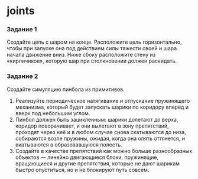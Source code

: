 # joints

### Задание 1

Создайте цепь с шаром на конце. Расположите цель горизонтально, чтобы при запуске она под действием силы тяжести своей и шара начала движение вниз. Ниже сбоку расположите стену из «кирпичиков», которую шар при столкновении должен раскидать.



### Задание 2

Создайте симуляцию пинбола из примитивов.

1. Реализуйте периодическое натягивание и отпускание пружинящего механизма, который будет запускать шарики по коридору вперёд и вверх под небольшим углом.
2. Пинбол должен быть зацикленным: шарики долетают до верха, коридор поворачивает, и они вылетают в зону препятствий, проходят через неё и в любом случае снова скатываются до низа, собираются возле пружины, ожидая, когда она опять оттянется, и вкатываются в образовавшуюся полость.
3. Создайте в качестве препятствий как можно больше разнообразных объектов — линейно двигающиеся блоки, пружинящие, вращающиеся и другие препятствия, которые не дают шарикам быстро опуститься, но и не блокируют путь совсем.